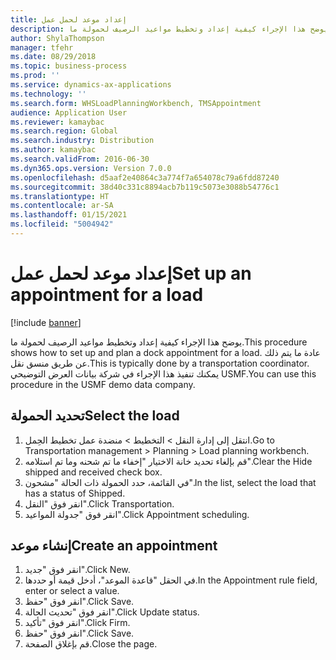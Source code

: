 ```yaml
---
title: إعداد موعد لحمل عمل
description: يوضح هذا الإجراء كيفية إعداد وتخطيط مواعيد الرصيف‬ لحمولة ما.
author: ShylaThompson
manager: tfehr
ms.date: 08/29/2018
ms.topic: business-process
ms.prod: ''
ms.service: dynamics-ax-applications
ms.technology: ''
ms.search.form: WHSLoadPlanningWorkbench, TMSAppointment
audience: Application User
ms.reviewer: kamaybac
ms.search.region: Global
ms.search.industry: Distribution
ms.author: kamaybac
ms.search.validFrom: 2016-06-30
ms.dyn365.ops.version: Version 7.0.0
ms.openlocfilehash: d5aaf2e40864c3a774f7a654078c79a6fdd87240
ms.sourcegitcommit: 38d40c331c8894acb7b119c5073e3088b54776c1
ms.translationtype: HT
ms.contentlocale: ar-SA
ms.lasthandoff: 01/15/2021
ms.locfileid: "5004942"
---
```

# <a name="set-up-an-appointment-for-a-load"></a><span data-ttu-id="2b451-103">إعداد موعد لحمل عمل</span><span class="sxs-lookup"><span data-stu-id="2b451-103">Set up an appointment for a load</span></span>

[!include [banner](../../includes/banner.md)]

<span data-ttu-id="2b451-104">يوضح هذا الإجراء كيفية إعداد وتخطيط مواعيد الرصيف‬ لحمولة ما.</span><span class="sxs-lookup"><span data-stu-id="2b451-104">This procedure shows how to set up and plan a dock appointment for a load.</span></span> <span data-ttu-id="2b451-105">عادة ما يتم ذلك عن طريق منسق نقل.</span><span class="sxs-lookup"><span data-stu-id="2b451-105">This is typically done by a transportation coordinator.</span></span> <span data-ttu-id="2b451-106">يمكنك تنفيذ هذا الإجراء في شركة بيانات العرض التوضيحي USMF.</span><span class="sxs-lookup"><span data-stu-id="2b451-106">You can use this procedure in the USMF demo data company.</span></span>


## <a name="select-the-load"></a><span data-ttu-id="2b451-107">تحديد الحمولة</span><span class="sxs-lookup"><span data-stu-id="2b451-107">Select the load</span></span>
1. <span data-ttu-id="2b451-108">انتقل إلى إدارة النقل > التخطيط > منضدة عمل تخطيط الحِمل‬.</span><span class="sxs-lookup"><span data-stu-id="2b451-108">Go to Transportation management > Planning > Load planning workbench.</span></span>
2. <span data-ttu-id="2b451-109">قم بإلغاء تحديد خانة الاختيار "إخفاء ما تم شحنه‬ وما تم استلامه‬".</span><span class="sxs-lookup"><span data-stu-id="2b451-109">Clear the Hide shipped and received check box.</span></span>
3. <span data-ttu-id="2b451-110">في القائمة، حدد الحمولة ذات الحالة "مشحون".</span><span class="sxs-lookup"><span data-stu-id="2b451-110">In the list, select the load that has a status of Shipped.</span></span>
4. <span data-ttu-id="2b451-111">انقر فوق "النقل".</span><span class="sxs-lookup"><span data-stu-id="2b451-111">Click Transportation.</span></span>
5. <span data-ttu-id="2b451-112">انقر فوق "جدولة المواعيد".</span><span class="sxs-lookup"><span data-stu-id="2b451-112">Click Appointment scheduling.</span></span>

## <a name="create-an-appointment"></a><span data-ttu-id="2b451-113">إنشاء موعد</span><span class="sxs-lookup"><span data-stu-id="2b451-113">Create an appointment</span></span>
1. <span data-ttu-id="2b451-114">انقر فوق "جديد".</span><span class="sxs-lookup"><span data-stu-id="2b451-114">Click New.</span></span>
2. <span data-ttu-id="2b451-115">في الحقل "قاعدة الموعد"، أدخل قيمة أو حددها.</span><span class="sxs-lookup"><span data-stu-id="2b451-115">In the Appointment rule field, enter or select a value.</span></span>
3. <span data-ttu-id="2b451-116">انقر فوق "حفظ".</span><span class="sxs-lookup"><span data-stu-id="2b451-116">Click Save.</span></span>
4. <span data-ttu-id="2b451-117">انقر فوق "تحديث الحالة".</span><span class="sxs-lookup"><span data-stu-id="2b451-117">Click Update status.</span></span>
5. <span data-ttu-id="2b451-118">انقر فوق "تأكيد".</span><span class="sxs-lookup"><span data-stu-id="2b451-118">Click Firm.</span></span>
6. <span data-ttu-id="2b451-119">انقر فوق "حفظ".</span><span class="sxs-lookup"><span data-stu-id="2b451-119">Click Save.</span></span>
7. <span data-ttu-id="2b451-120">قم بإغلاق الصفحة.</span><span class="sxs-lookup"><span data-stu-id="2b451-120">Close the page.</span></span>

